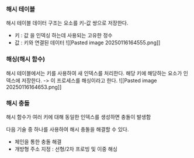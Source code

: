 ### 해시 테이블
해시 테이블 데이터 구조는 요소를 키-값 쌍으로 저장한다.
- 키 : 값 을 인덱싱 하는데 사용되는 고유한 정수
- 값 : 키와 연결된 데이터
![[Pasted image 20250116164555.png]]

### 해싱(해시 함수)
해시 테이블에서는 키를 사용하여 새 인덱스를 처리한다.
해당 키에 해당하는 요소가 인덱스에 저장한다. -> 이 프로세스를 해싱이라고 한다.
![[Pasted image 20250116164653.png]]

### 해시 충돌
해시 함수가 여러 키에 대해 동일한 인덱스를 생성하면 충돌이 발생함

다음 기술 중 하나를 사용하여 해시 충돌을 해결할 수 있다.
- 체인을 통한 충돌 해결
- 개방형 주소 지정 : 선형/2차 프로빙 및 이중 해싱

